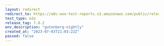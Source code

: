 ```yaml
---
layout: redirect
redirect_to: https://a8c-woo-test-reports.s3.amazonaws.com/public/release/7.8.2/gutenberg-nightly/e2e/index.html
test_type: e2e
release_tag: 7.8.2
env_description: "gutenberg-nightly"
created_at: "2023-07-03T21:03:22Z"
passed: false
---
```

